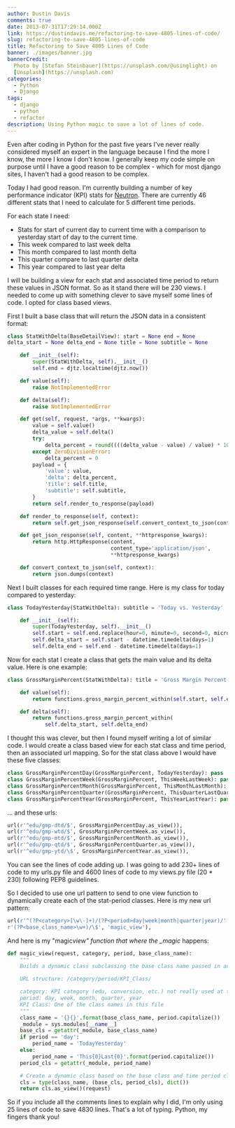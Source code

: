 ```yaml
---
author: Dustin Davis
comments: true
date: 2013-07-31T17:29:14.000Z
link: https://dustindavis.me/refactoring-to-save-4805-lines-of-code/
slug: refactoring-to-save-4805-lines-of-code
title: Refactoring to Save 4805 Lines of Code
banner: ./images/banner.jpg
bannerCredit:
  Photo by [Stefan Steinbauer](https://unsplash.com/@usinglight) on
  [Unsplash](https://unsplash.com)
categories:
  - Python
  - Django
tags:
  - django
  - python
  - refactor
description: Using Python magic to save a lot of lines of code.
---
```


Even after coding in Python for the past five years I've never really considered
myself an expert in the language because I find the more I know, the more I know
I don't know. I generally keep my code simple on purpose until I have a good
reason to be complex - which for most django sites, I haven't had a good reason
to be complex.

Today I had good reason. I'm currently building a number of key performance
indicator (KPI) stats for [Neutron](http://www.neutroninteractive.com). There
are currently 46 different stats that I need to calculate for 5 different time
periods.

For each state I need:

- Stats for start of current day to current time with a comparison to yesterday
  start of day to the current time.
- This week compared to last week delta
- This month compared to last month delta
- This quarter compare to last quarter delta
- This year compared to last year delta

I will be building a view for each stat and associated time period to return
these values in JSON format. So as it stand there will be 230 views. I needed to
come up with something clever to save myself some lines of code. I opted for
class based views.

First I built a base class that will return the JSON data in a consistent
format:

```python
class StatWithDelta(BaseDetailView): start = None end = None
delta_start = None delta_end = None title = None subtitle = None

    def __init__(self):
        super(StatWithDelta, self).__init__()
        self.end = djtz.localtime(djtz.now())

    def value(self):
        raise NotImplementedError

    def delta(self):
        raise NotImplementedError

    def get(self, request, *args, **kwargs):
        value = self.value()
        delta_value = self.delta()
        try:
            delta_percent = round((((delta_value - value) / value) * 100), 2)
        except ZeroDivisionError:
            delta_percent = 0
        payload = {
            'value': value,
            'delta': delta_percent,
            'title': self.title,
            'subtitle': self.subtitle,
        }
        return self.render_to_response(payload)

    def render_to_response(self, context):
        return self.get_json_response(self.convert_context_to_json(context))

    def get_json_response(self, content, **httpresponse_kwargs):
        return http.HttpResponse(content,
                                 content_type='application/json',
                                 **httpresponse_kwargs)

    def convert_context_to_json(self, context):
        return json.dumps(context)
```

Next I built classes for each required time range. Here is my class for today
compared to yesterday:

```python
class TodayYesterday(StatWithDelta): subtitle = 'Today vs. Yesterday'

    def __init__(self):
        super(TodayYesterday, self).__init__()
        self.start = self.end.replace(hour=0, minute=0, second=0, microsecond=0)
        self.delta_start = self.start - datetime.timedelta(days=1)
        self.delta_end = self.end - datetime.timedelta(days=1)
```

Now for each stat I create a class that gets the main value and its delta value.
Here is one example:

```python
class GrossMarginPercent(StatWithDelta): title = 'Gross Margin Percent'

    def value(self):
        return functions.gross_margin_percent_within(self.start, self.end)

    def delta(self):
        return functions.gross_margin_percent_within(
            self.delta_start, self.delta_end)
```

I thought this was clever, but then I found myself writing a lot of similar
code. I would create a class based view for each stat class and time period,
then an associated url mapping. So for the stat class above I would have these
five classes:

```python
class GrossMarginPercentDay(GrossMarginPercent, TodayYesterday): pass
class GrossMarginPercentWeek(GrossMarginPercent, ThisWeekLastWeek): pass
class GrossMarginPercentMonth(GrossMarginPercent, ThisMonthLastMonth): pass
class GrossMarginPercentQuarter(GrossMarginPercent, ThisQuarterLastQuarter): pass
class GrossMarginPercentYear(GrossMarginPercent, ThisYearLastYear): pass
```

... and these urls:

```python
url(r'^edu/gmp-dtd/$', GrossMarginPercentDay.as_view()),
url(r'^edu/gmp-wtd/$', GrossMarginPercentWeek.as_view()),
url(r'^edu/gmp-mtd/$', GrossMarginPercentMonth.as_view()),
url(r'^edu/gmp-qtd/$', GrossMarginPercentQuarter.as_view()),
url(r'^edu/gmp-ytd/\$', GrossMarginPercentYear.as_view()),
```

You can see the lines of code adding up. I was going to add 230+ lines of code
to my urls.py file and 4600 lines of code to my views.py file (20 \* 230)
following PEP8 guidelines.

So I decided to use one url pattern to send to one view function to dynamically
create each of the stat-period classes. Here is my new url pattern:

```python
url(r'^(?P<category>[\w\-]+)/(?P<period>day|week|month|quarter|year)/'
r'(?P<base_class_name>\w+)/\$', 'magic_view'),
```

And here is my "magic*view" function that where the \_magic* happens:

```python
def magic_view(request, category, period, base_class_name):
    """
    Builds a dynamic class subclassing the base class name passed in and a time period class. It will return its as_view() method.

    URL structure: /category/period/KPI_Class/

    category: KPI category (edu, conversion, etc.) not really used at this point
    period: day, week, month, quarter, year
    KPI Class: One of the class names in this file
    """
    class_name = '{}{}'.format(base_class_name, period.capitalize())
    _module = sys.modules[__name__]
    base_cls = getattr(_module, base_class_name)
    if period == 'day':
        period_name = 'TodayYesterday'
    else:
        period_name = 'This{0}Last{0}'.format(period.capitalize())
    period_cls = getattr(_module, period_name)

    # Create a dynamic class based on the base class and time period class
    cls = type(class_name, (base_cls, period_cls), dict())
    return cls.as_view()(request)
```

So if you include all the comments lines to explain why I did, I'm only using 25
lines of code to save 4830 lines. That's a lot of typing. Python, my fingers
thank you!

